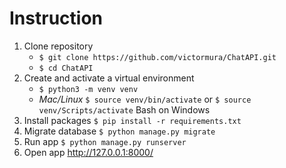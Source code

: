 # Instruction
1. Clone repository 
    - `$ git clone https://github.com/victormura/ChatAPI.git`
    - `$ cd ChatAPI`
2. Create and activate a virtual environment 
    - `$ python3 -m venv venv`
    - *Mac/Linux* `$ source venv/bin/activate` 
    or `$ source venv/Scripts/activate` Bash on Windows
3. Install packages `$ pip install -r requirements.txt`
4. Migrate database `$ python manage.py migrate`
5. Run app `$ python manage.py runserver`
6. Open app http://127.0.0.1:8000/
    